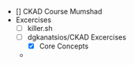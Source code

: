 - [] CKAD Course Mumshad
- Excercises
    - [ ] killer.sh
    - [ ] dgkanatsios/CKAD Excercises
        - [x] Core Concepts
    
    - 
